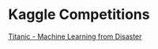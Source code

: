 # Kaggle Competitions

[Titanic - Machine Learning from Disaster
](https://github.com/Xmen3em/Kaggle-Competitions/tree/main/Titanic)
